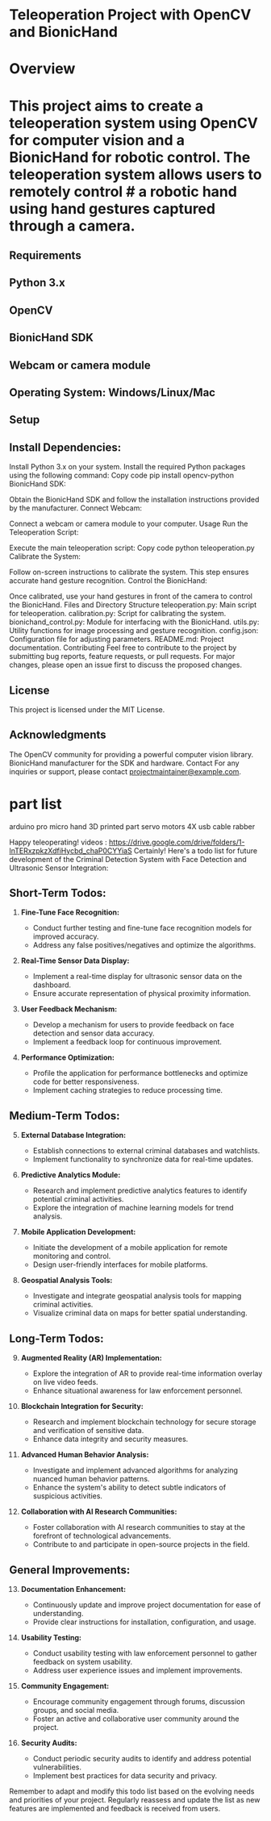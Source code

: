 # Teleoperation Project with OpenCV and BionicHand
# Overview
# This project aims to create a teleoperation system using OpenCV for computer vision and a BionicHand for robotic control. The teleoperation system allows users to remotely control # a robotic hand using hand gestures captured through a camera.

## Requirements
## Python 3.x
## OpenCV
## BionicHand SDK
## Webcam or camera module
## Operating System: Windows/Linux/Mac
## Setup
## Install Dependencies:

Install Python 3.x on your system.
Install the required Python packages using the following command:
Copy code
pip install opencv-python
BionicHand SDK:

Obtain the BionicHand SDK and follow the installation instructions provided by the manufacturer.
Connect Webcam:

Connect a webcam or camera module to your computer.
Usage
Run the Teleoperation Script:

Execute the main teleoperation script:
Copy code
python teleoperation.py
Calibrate the System:

Follow on-screen instructions to calibrate the system. This step ensures accurate hand gesture recognition.
Control the BionicHand:

Once calibrated, use your hand gestures in front of the camera to control the BionicHand.
Files and Directory Structure
teleoperation.py: Main script for teleoperation.
calibration.py: Script for calibrating the system.
bionichand_control.py: Module for interfacing with the BionicHand.
utils.py: Utility functions for image processing and gesture recognition.
config.json: Configuration file for adjusting parameters.
README.md: Project documentation.
Contributing
Feel free to contribute to the project by submitting bug reports, feature requests, or pull requests. For major changes, please open an issue first to discuss the proposed changes.

## License
This project is licensed under the MIT License.

## Acknowledgments
The OpenCV community for providing a powerful computer vision library.
BionicHand manufacturer for the SDK and hardware.
Contact
For any inquiries or support, please contact projectmaintainer@example.com.

# part list
   arduino  pro micro
   hand 3D printed part
   servo motors 4X
   usb cable
   rabber

Happy teleoperating!
videos : https://drive.google.com/drive/folders/1-lnTERxzpkzXdfiHycbd_chaP0CYYiaS
Certainly! Here's a todo list for future development of the Criminal Detection System with Face Detection and Ultrasonic Sensor Integration:

## Short-Term Todos:

1. **Fine-Tune Face Recognition:**
   - Conduct further testing and fine-tune face recognition models for improved accuracy.
   - Address any false positives/negatives and optimize the algorithms.

2. **Real-Time Sensor Data Display:**
   - Implement a real-time display for ultrasonic sensor data on the dashboard.
   - Ensure accurate representation of physical proximity information.

3. **User Feedback Mechanism:**
   - Develop a mechanism for users to provide feedback on face detection and sensor data accuracy.
   - Implement a feedback loop for continuous improvement.

4. **Performance Optimization:**
   - Profile the application for performance bottlenecks and optimize code for better responsiveness.
   - Implement caching strategies to reduce processing time.

## Medium-Term Todos:

5. **External Database Integration:**
   - Establish connections to external criminal databases and watchlists.
   - Implement functionality to synchronize data for real-time updates.

6. **Predictive Analytics Module:**
   - Research and implement predictive analytics features to identify potential criminal activities.
   - Explore the integration of machine learning models for trend analysis.

7. **Mobile Application Development:**
   - Initiate the development of a mobile application for remote monitoring and control.
   - Design user-friendly interfaces for mobile platforms.

8. **Geospatial Analysis Tools:**
   - Investigate and integrate geospatial analysis tools for mapping criminal activities.
   - Visualize criminal data on maps for better spatial understanding.

## Long-Term Todos:

9. **Augmented Reality (AR) Implementation:**
   - Explore the integration of AR to provide real-time information overlay on live video feeds.
   - Enhance situational awareness for law enforcement personnel.

10. **Blockchain Integration for Security:**
    - Research and implement blockchain technology for secure storage and verification of sensitive data.
    - Enhance data integrity and security measures.

11. **Advanced Human Behavior Analysis:**
    - Investigate and implement advanced algorithms for analyzing nuanced human behavior patterns.
    - Enhance the system's ability to detect subtle indicators of suspicious activities.

12. **Collaboration with AI Research Communities:**
    - Foster collaboration with AI research communities to stay at the forefront of technological advancements.
    - Contribute to and participate in open-source projects in the field.

## General Improvements:

13. **Documentation Enhancement:**
    - Continuously update and improve project documentation for ease of understanding.
    - Provide clear instructions for installation, configuration, and usage.

14. **Usability Testing:**
    - Conduct usability testing with law enforcement personnel to gather feedback on system usability.
    - Address user experience issues and implement improvements.

15. **Community Engagement:**
    - Encourage community engagement through forums, discussion groups, and social media.
    - Foster an active and collaborative user community around the project.

16. **Security Audits:**
    - Conduct periodic security audits to identify and address potential vulnerabilities.
    - Implement best practices for data security and privacy.

Remember to adapt and modify this todo list based on the evolving needs and priorities of your project. Regularly reassess and update the list as new features are implemented and feedback is received from users.
